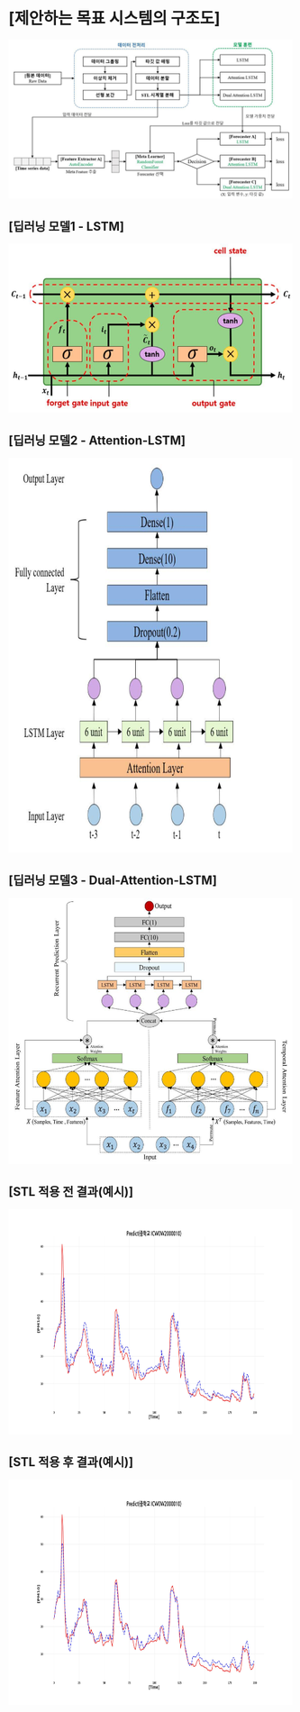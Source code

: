 # [제안하는 목표 시스템의 구조도]
![](./img1.jpg)

## [딥러닝 모델1 - LSTM]
<p align="center"><img src="LSTM.jpg" width="600" height="300"/></p>

## [딥러닝 모델2 - Attention-LSTM]
<p align="center"><img src="Attention_LSTM.jpg" width="845" height="702"/></p>

## [딥러닝 모델3 - Dual-Attention-LSTM]
<p align="center"><img src="Dual_Attention_LSTM.jpg" width="570" height="473"/></p>

## [STL 적용 전 결과(예시)]
<p align="center"><img src="Before_STL.jpg" width="800" height="400"/></p>

## [STL 적용 후 결과(예시)]
<p align="center"><img src="After_STL.jpg" width="800" height="400"/></p>
